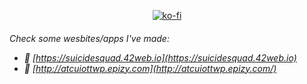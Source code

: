 <div align="center">

  [![ko-fi](https://www.ko-fi.com/img/githubbutton_sm.svg)](https://ko-fi.com/zedi_16) 

</div>

<!--[![][banner-url]][repo-url]-->



 

 <h6>Check some wesbites/apps I've made: 
 
- 🍙 [https://suicidesquad.42web.io](https://suicidesquad.42web.io)
- 🍘 [http://atcuiottwp.epizy.com](http://atcuiottwp.epizy.com/)

</h6>


[repo-url]: https://github.com/ZEDI16/ZEDI16
[banner-url]: https://github.com/ZEDI16/ZEDI16/blob/main/Images/20231108_043909.png

<!--<h1 align="center">
 Hi, I'm ZEDI<br>.
  <br><br>
</h1>

 <h2 align="center">
  ⚡ <a href="https:/" target="_blank">zzzz</a> ⚡
  <br><br>
</h2>

### More about me:

- 🐓 [Twitter](https://twitter.com/YasiOnFire)
- 🖊 [CodePen](https://codepen.io/Yasio)
- 🎮 [Google Play Store Apps/Games](https://play.google.com/store/apps/developer?id=YAS.IO)
- 👨🏻‍🏫 [Pluralsight](https://app.pluralsight.com/profile/jan-baszczok)
- 📔 [StackOverflow](https://stackoverflow.com/users/9488284/yasio)


[![ko-fi](https://www.ko-fi.com/img/githubbutton_sm.svg)](https://ko-fi.com/zedi_16)

---

Check some wesbites/apps I've made:
- 🍙 [https://suicidesquad.42web.io](https://suicidesquad.42web.io)
- 🍘 [http://atcuiottwp.epizy.com](http://atcuiottwp.epizy.com/)

---
![](https://komarev.com/ghpvc/?username=YasiOnFire&color=blueviolet) [![wakatime](https://wakatime.com/badge/user/2d17ce26-1611-4757-bf95-fdb0da64fc74.svg)](https://wakatime.com/@2d17ce26-1611-4757-bf95-fdb0da64fc74)

<img src="https://github-readme-stats.vercel.app/api?username=ZEDI16_icons=true&theme=tokyonight" width="50%"/><img src="https://github-readme-streak-stats.herokuapp.com/?user=ZEDI16&theme=tokyonight" width="50%"/>
[![Top Langs](https://github-readme-stats.vercel.app/api/top-langs/?username=ZEDI16&layout=compact&theme=tokyonight)]

--- -->
